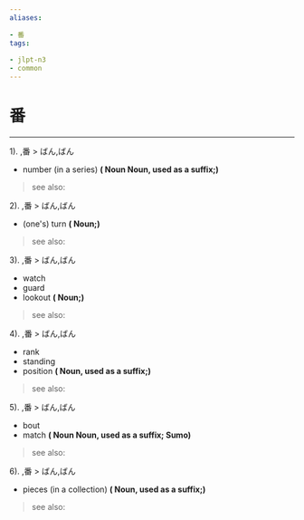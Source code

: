 ```yaml
---
aliases:
    
- 番
tags:
    
- jlpt-n3
- common
---
```


# 番
---
1).
,番 > ばん,ばん

- number (in a series)
**( Noun Noun, used as a suffix;)**
> see also: 
            
2).
,番 > ばん,ばん

- (one's) turn
**( Noun;)**
> see also: 
            
3).
,番 > ばん,ばん

- watch
- guard
- lookout
**( Noun;)**
> see also: 
            
4).
,番 > ばん,ばん

- rank
- standing
- position
**( Noun, used as a suffix;)**
> see also: 
            
5).
,番 > ばん,ばん

- bout
- match
**( Noun Noun, used as a suffix; Sumo)**
> see also: 
            
6).
,番 > ばん,ばん

- pieces (in a collection)
**( Noun, used as a suffix;)**
> see also: 
            